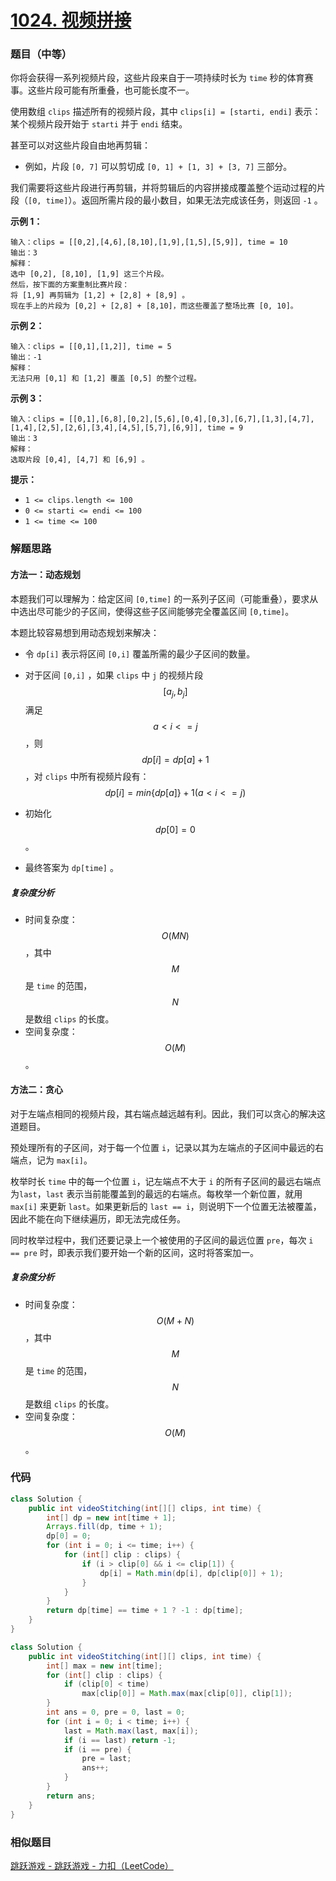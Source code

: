 # [1024. 视频拼接](https://leetcode.cn/problems/video-stitching/)

### 题目（中等）

你将会获得一系列视频片段，这些片段来自于一项持续时长为 `time` 秒的体育赛事。这些片段可能有所重叠，也可能长度不一。

使用数组 `clips` 描述所有的视频片段，其中 `clips[i] = [starti, endi]` 表示：某个视频片段开始于 `starti` 并于 `endi` 结束。

甚至可以对这些片段自由地再剪辑：

- 例如，片段 `[0, 7]` 可以剪切成 `[0, 1] + [1, 3] + [3, 7]` 三部分。

我们需要将这些片段进行再剪辑，并将剪辑后的内容拼接成覆盖整个运动过程的片段（`[0, time]`）。返回所需片段的最小数目，如果无法完成该任务，则返回 `-1` 。

 

**示例 1：**

```
输入：clips = [[0,2],[4,6],[8,10],[1,9],[1,5],[5,9]], time = 10
输出：3
解释：
选中 [0,2], [8,10], [1,9] 这三个片段。
然后，按下面的方案重制比赛片段：
将 [1,9] 再剪辑为 [1,2] + [2,8] + [8,9] 。
现在手上的片段为 [0,2] + [2,8] + [8,10]，而这些覆盖了整场比赛 [0, 10]。
```

**示例 2：**

```
输入：clips = [[0,1],[1,2]], time = 5
输出：-1
解释：
无法只用 [0,1] 和 [1,2] 覆盖 [0,5] 的整个过程。
```

**示例 3：**

```
输入：clips = [[0,1],[6,8],[0,2],[5,6],[0,4],[0,3],[6,7],[1,3],[4,7],[1,4],[2,5],[2,6],[3,4],[4,5],[5,7],[6,9]], time = 9
输出：3
解释： 
选取片段 [0,4], [4,7] 和 [6,9] 。
```

 

**提示：**

- `1 <= clips.length <= 100`
- `0 <= starti <= endi <= 100`
- `1 <= time <= 100`

### 解题思路

#### 方法一：动态规划

本题我们可以理解为：给定区间 `[0,time]` 的一系列子区间（可能重叠），要求从中选出尽可能少的子区间，使得这些子区间能够完全覆盖区间 `[0,time]`。

本题比较容易想到用动态规划来解决：

- 令 `dp[i]` 表示将区间 `[0,i]`  覆盖所需的最少子区间的数量。

- 对于区间 `[0,i]` ，如果 `clips` 中 `j` 的视频片段 $$ [a_j, b_j] $$ 满足 $$ a < i <= j $$，则 $$ dp[i] = dp[a] + 1 $$，对 `clips` 中所有视频片段有：
    $$
    dp[i] = min\{dp[a]\} + 1 (a < i <= j)
    $$

- 初始化 $$ dp[0] = 0 $$。

- 最终答案为 `dp[time]` 。

##### 复杂度分析

- 时间复杂度：$$O(MN)$$，其中 $$ M $$ 是 `time` 的范围，$$ N $$ 是数组 `clips` 的长度。
- 空间复杂度：$$O(M)$$。

#### 方法二：贪心

对于左端点相同的视频片段，其右端点越远越有利。因此，我们可以贪心的解决这道题目。

预处理所有的子区间，对于每一个位置 `i`，记录以其为左端点的子区间中最远的右端点，记为 `max[i]`。

枚举时长 `time` 中的每一个位置 `i`，记左端点不大于 `i` 的所有子区间的最远右端点为`last`，`last` 表示当前能覆盖到的最远的右端点。每枚举一个新位置，就用 `max[i]` 来更新 `last`。如果更新后的 `last == i`，则说明下一个位置无法被覆盖，因此不能在向下继续遍历，即无法完成任务。

同时枚举过程中，我们还要记录上一个被使用的子区间的最远位置 `pre`，每次 `i == pre` 时，即表示我们要开始一个新的区间，这时将答案加一。

##### 复杂度分析

- 时间复杂度：$$O(M+N)$$，其中 $$ M $$ 是 `time` 的范围，$$ N $$ 是数组 `clips` 的长度。
- 空间复杂度：$$O(M)$$。

### 代码

```java
class Solution {
    public int videoStitching(int[][] clips, int time) {
        int[] dp = new int[time + 1];
        Arrays.fill(dp, time + 1);
        dp[0] = 0;
        for (int i = 0; i <= time; i++) {
            for (int[] clip : clips) {
                if (i > clip[0] && i <= clip[1]) {
                    dp[i] = Math.min(dp[i], dp[clip[0]] + 1);
                }
            }
        }
        return dp[time] == time + 1 ? -1 : dp[time];
    }
}
```

```java
class Solution {
    public int videoStitching(int[][] clips, int time) {
        int[] max = new int[time];
        for (int[] clip : clips) {
            if (clip[0] < time)
                max[clip[0]] = Math.max(max[clip[0]], clip[1]);
        }
        int ans = 0, pre = 0, last = 0;
        for (int i = 0; i < time; i++) {
            last = Math.max(last, max[i]);
            if (i == last) return -1;
            if (i == pre) {
                pre = last;
                ans++;
            }
        }
        return ans;
    }
}
```

### 相似题目

[跳跃游戏 - 跳跃游戏 - 力扣（LeetCode）](https://leetcode.cn/problems/jump-game/solution/tiao-yue-you-xi-by-leetcode-solution/)
